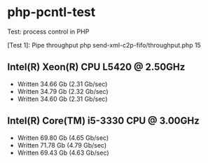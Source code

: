 php-pcntl-test
==============

Test: process control in PHP

[Test 1]: Pipe throughput
php send-xml-c2p-fifo/throughput.php 15

Intel(R) Xeon(R) CPU L5420 @ 2.50GHz
------------------------------------
 -  Written 34.66 Gb (2.31 Gb/sec)
 -  Written 34.79 Gb (2.32 Gb/sec)
 -  Written 34.60 Gb (2.31 Gb/sec)

Intel(R) Core(TM) i5-3330 CPU @ 3.00GHz
---------------------------------------
 -  Written 69.80 Gb (4.65 Gb/sec)
 -  Written 71.78 Gb (4.79 Gb/sec)
 -  Written 69.43 Gb (4.63 Gb/sec)
